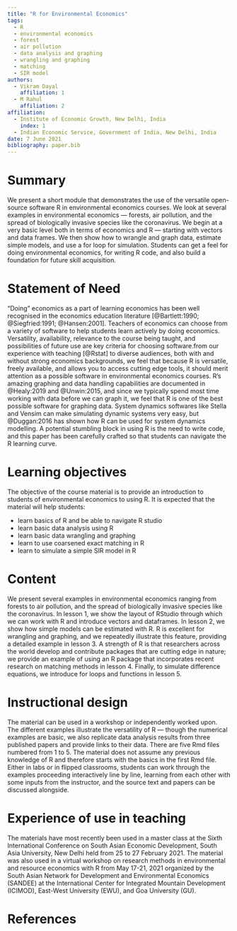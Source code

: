 ```yaml
---
title: "R for Environmental Economics"
tags:
  - R
  - environmental economics
  - forest
  - air pollution
  - data analysis and graphing
  - wrangling and graphing
  - matching
  - SIR model
authors: 
  - Vikram Dayal
    affiliation: 1 
  - M Rahul
    affiliation: 2
affiliation:
  - Institute of Economic Growth, New Delhi, India
    index: 1
  - Indian Economic Service, Government of India, New Delhi, India
date: 7 June 2021
bibliography: paper.bib 
---
```


# Summary

We present a short module that demonstrates the use of the versatile open-source software R in environmental economics courses. We look at several examples in environmental economics — forests, air pollution, and the spread of biologically invasive species like the coronavirus. We begin at a very basic level both in terms of economics and R — starting with vectors and data frames. We then show how to wrangle and graph data, estimate simple models, and use a for loop for simulation. Students can get a feel for doing environmental economics, for writing R code, and also build a foundation for future skill acquisition.

# Statement of Need

“Doing” economics as a part of learning economics has been well recognised in the economics education literature [@Bartlett:1990; @Siegfried:1991; @Hansen:2001]. Teachers of economics can choose from a variety of software to help students learn actively by doing economics. Versatility, availability, relevance to the course being taught, and possibilities of future use are key criteria for choosing software.from our experience with teaching [@Rstat] to diverse audiences, both with and without strong economics backgrounds, we feel that because R is versatile, freely available, and allows you to access cutting edge tools, it should merit attention as a possible software in environmental economics courses. R’s amazing graphing and data handling capabilities are documented in @Healy:2019 and @Unwin:2015, and since we typically spend most time working with data before we can graph it, we feel that R is one of the best possible software for graphing data. System dynamics softwares like Stella and Vensim can make simulating dynamic systems very easy, but @Duggan:2016 has shown how R can be used for system dynamics modelling. A potential stumbling block in using R is the need to write code, and this paper has been carefully crafted so that students can navigate the R learning curve.

# Learning objectives

The objective of the course material is to provide an introduction to students of environmental economics to using R. It is expected that the material will help students:

- learn basics of R and be able to navigate R studio
- learn basic data analysis using R
- learn basic data wrangling and graphing
- learn to use coarsened exact matching in R
- learn to simulate a simple SIR model in R

# Content

We present several examples in environmental economics ranging from forests to air pollution, and the spread of biologically invasive species like the coronavirus. In lesson 1, we show the layout of RStudio through which we can work with R and introduce vectors and dataframes. In lesson 2, we show how simple models can be estimated with R. R is excellent for wrangling and graphing, and we repeatedly illustrate this feature, providing a detailed example in lesson 3. A strength of R is that researchers across the world develop and contribute packages that are cutting edge in nature; we provide an example of using an R package that incorporates recent research on matching methods in lesson 4. Finally, to simulate difference equations, we introduce for loops and functions in lesson 5. 

# Instructional design

The material can be used in a workshop or independently worked upon. The different examples illustrate the versatility of R — though the numerical examples are basic, we also replicate data analysis results from three published papers and provide links to their data. There are five Rmd files numbered from 1 to 5. The material does not assume any previous knowledge of R and therefore starts with the basics in the first Rmd file. Either in labs or in flipped classrooms, students can work through the examples proceeding interactively line by line, learning from each other with some inputs from the instructor, and the source text and papers can be discussed alongside.



# Experience of use in teaching

The materials have most recently been used in a master class at the Sixth International Conference on South Asian Economic Development, South Asia University, New Delhi held from 25 to 27 February 2021. The material was also used in a virtual workshop on research methods in environmental and resource economics with R from May 17-21, 2021 organized by the South Asian Network for Development and Environmental Economics (SANDEE) at the International Center for Integrated Mountain Development (ICIMOD), East-West University (EWU), and Goa University (GU).

# References
